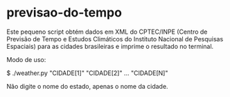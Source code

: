 # previsao-do-tempo
Este pequeno script obtém dados em XML do CPTEC/INPE (Centro de Previsão de Tempo e Estudos Climáticos do Instituto Nacional de Pesquisas Espaciais) para as cidades brasileiras e imprime o resultado no terminal.

Modo de uso:

$ ./weather.py "CIDADE[1]" "CIDADE[2]" ... "CIDADE[N]"

Não digite o nome do estado, apenas o nome da cidade.
